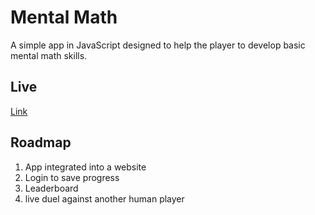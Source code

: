 # Mental Math

A simple app in JavaScript designed to help the player to develop basic mental math skills.

## Live

[Link](https://etienne-bourganel.github.io/mental_math/)

## Roadmap

1. App integrated into a website
2. Login to save progress
3. Leaderboard
4. live duel against another human player
